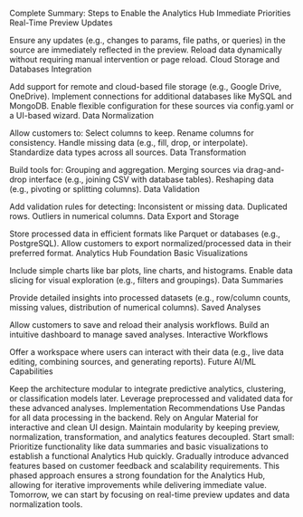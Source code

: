 Complete Summary: Steps to Enable the Analytics Hub
Immediate Priorities
Real-Time Preview Updates

Ensure any updates (e.g., changes to params, file paths, or queries) in the source are immediately reflected in the preview.
Reload data dynamically without requiring manual intervention or page reload.
Cloud Storage and Databases Integration

Add support for remote and cloud-based file storage (e.g., Google Drive, OneDrive).
Implement connections for additional databases like MySQL and MongoDB.
Enable flexible configuration for these sources via config.yaml or a UI-based wizard.
Data Normalization

Allow customers to:
Select columns to keep.
Rename columns for consistency.
Handle missing data (e.g., fill, drop, or interpolate).
Standardize data types across all sources.
Data Transformation

Build tools for:
Grouping and aggregation.
Merging sources via drag-and-drop interface (e.g., joining CSV with database tables).
Reshaping data (e.g., pivoting or splitting columns).
Data Validation

Add validation rules for detecting:
Inconsistent or missing data.
Duplicated rows.
Outliers in numerical columns.
Data Export and Storage

Store processed data in efficient formats like Parquet or databases (e.g., PostgreSQL).
Allow customers to export normalized/processed data in their preferred format.
Analytics Hub Foundation
Basic Visualizations

Include simple charts like bar plots, line charts, and histograms.
Enable data slicing for visual exploration (e.g., filters and groupings).
Data Summaries

Provide detailed insights into processed datasets (e.g., row/column counts, missing values, distribution of numerical columns).
Saved Analyses

Allow customers to save and reload their analysis workflows.
Build an intuitive dashboard to manage saved analyses.
Interactive Workflows

Offer a workspace where users can interact with their data (e.g., live data editing, combining sources, and generating reports).
Future AI/ML Capabilities

Keep the architecture modular to integrate predictive analytics, clustering, or classification models later.
Leverage preprocessed and validated data for these advanced analyses.
Implementation Recommendations
Use Pandas for all data processing in the backend.
Rely on Angular Material for interactive and clean UI design.
Maintain modularity by keeping preview, normalization, transformation, and analytics features decoupled.
Start small: Prioritize functionality like data summaries and basic visualizations to establish a functional Analytics Hub quickly.
Gradually introduce advanced features based on customer feedback and scalability requirements.
This phased approach ensures a strong foundation for the Analytics Hub, allowing for iterative improvements while delivering immediate value. Tomorrow, we can start by focusing on real-time preview updates and data normalization tools.